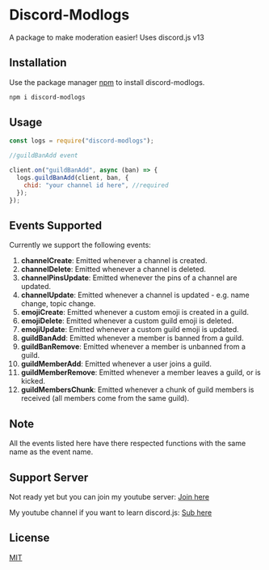 # Discord-Modlogs

A package to make moderation easier! Uses discord.js v13

## Installation

Use the package manager [npm](https://www.npmjs.com/) to install discord-modlogs.

```bash
npm i discord-modlogs
```

## Usage

```javascript
const logs = require("discord-modlogs");

//guildBanAdd event

client.on("guildBanAdd", async (ban) => {
  logs.guildBanAdd(client, ban, {
    chid: "your channel id here", //required
  });
});
```

## Events Supported

Currently we support the following events:

1. **channelCreate**: Emitted whenever a channel is created.
2. **channelDelete**: Emitted whenever a channel is deleted.
3. **channelPinsUpdate**: Emitted whenever the pins of a channel are updated.
4. **channelUpdate**: Emitted whenever a channel is updated - e.g. name change, topic change.
5. **emojiCreate**: Emitted whenever a custom emoji is created in a guild.
6. **emojiDelete**: Emitted whenever a custom guild emoji is deleted.
7. **emojiUpdate**: Emitted whenever a custom guild emoji is updated.
8. **guildBanAdd**: Emitted whenever a member is banned from a guild.
9. **guildBanRemove**: Emitted whenever a member is unbanned from a guild.
10. **guildMemberAdd**: Emitted whenever a user joins a guild.
11. **guildMemberRemove**: Emitted whenever a member leaves a guild, or is kicked.
12. **guildMembersChunk**: Emitted whenever a chunk of guild members is received (all members come from the same guild).

## Note

All the events listed here have there respected functions with the same name as the event name.

## Support Server

Not ready yet but you can join my youtube server: [Join here](https://discord.gg/pjCgJxFvsv)

My youtube channel if you want to learn discord.js: [Sub here](https://www.youtube.com/channel/UCOlfREuwZ1tLGsf9BLyM8gA)

## License

[MIT](https://choosealicense.com/licenses/mit/)
